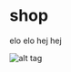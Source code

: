 # shop
elo elo 
hej hej

![alt tag](http://www.czeskimarket.pl/cmsdata//800x800/62-obrazek-podkladka-krecik.jpg)
